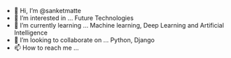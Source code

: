 - 👋 Hi, I’m @sanketmatte
- 👀 I’m interested in ... Future Technologies
- 🌱 I’m currently learning ... Machine learning, Deep Learning and Artificial Intelligence
- 💞️ I’m looking to collaborate on ... Python, Django
- 📫 How to reach me ... 

<!---
sanketmatte/sanketmatte is a ✨ special ✨ repository because its `README.md` (this file) appears on your GitHub profile.
You can click the Preview link to take a look at your changes.
--->
